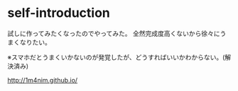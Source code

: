 # self-introduction

試しに作ってみたくなったのでやってみた。
全然完成度高くないから徐々にうまくなりたい。

※スマホだとうまくいかないのが発覚したが、どうすればいいかわからない。(解決済み)

http://1m4nim.github.io/
